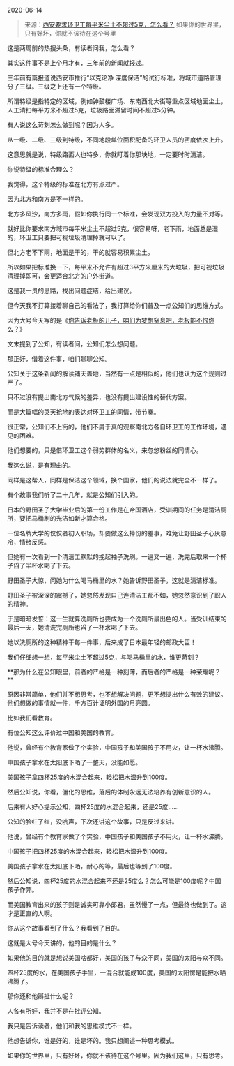 2020-06-14

> 来源：[西安要求环卫工每平米尘土不超过5克，怎么看？](http://mp.weixin.qq.com/s?__biz=MzU3NDc5Nzc0NQ==&mid=2247489133&idx=1&sn=6d35c93a6c8af03cb69c4a58a062457e&chksm=fd2db4b3ca5a3da55e325d3cafb05b5af26caa3617395072b920c25f4b24a073f84c19f39315&scene=27#wechat_redirect)
> 如果你的世界里，只有好坏，你就不该待在这个号里

这是两周前的热搜头条，有读者问我，怎么看？  

  

其实这件事不是上个月才有，三年前的新闻就报过。  

  

三年前有篇报道说西安市推行“以克论净 深度保洁”的试行标准，将城市道路管理分了三级。三级之上还有一个特级。

  

所谓特级是指特定的区域，例如钟鼓楼广场、东南西北大街等重点区域地面尘土，人工清扫每平方米不超过5克，垃圾路面滞留时间不超过5分钟。

  

有人说这么苛刻怎么做到呢？因为人多。

  

从一级、二级、三级到特级，不同地段单位面积配备的环卫人员的密度依次上升。

  

这意思就是说，特级路面人也特多，你就盯着你那块地，一定要时时清洁。

  

你说特级的标准合理么？

  

我觉得，这个特级的标准在北方有点过严。  

  

因为北方和南方是不一样的。

  

北方多风沙，南方多雨，假如你执行同一个标准，会发现双方投入的力量不对等。

  

就好比你要求南方城市每平米尘土不超过5克，很容易呀，老下雨，地面总是湿的，环卫工只要把可视垃圾清理掉就可以了。

  

但北方老不下雨，地面是干的，干的就容易积累尘土。  

  

所以如果把标准换一下，每平米不允许有超过3平方米厘米的大垃圾，把可视垃圾清理掉即可，会更适合北方的户外街道。

  

这是我一贯的思路，找出问题症结，给出建议。  

  

但今天我不打算接着聊自己的看法了，我打算给你们普及一点公知们的思维方式。

  

因为大号今天写的是《[你告诉老板的儿子，咱们为梦想窒息吧，老板能不恨你么？](https://mp.weixin.qq.com/s?__biz=MzU0MjYwNDU2Mw==&mid=2247490053&idx=2&sn=98427ffbc57a222e0f1f36553c0602fd&chksm=fb197679cc6eff6f486897f486ab8dbf44ae63ecee1f5f4d44a34ed5b41f2e0a40838696bf71&token=929707696&lang=zh_CN&scene=21#wechat_redirect)》  

  

文末提到了公知，有读者问，公知们怎么想问题。  

  

那正好，借着这件事，咱们聊聊公知。

  

公知关于这条新闻的解读铺天盖地，当然有一点是相似的，他们也认为这个规则过严了。  

  

只不过没有提出南北方气候的差异，也没有提出建设性的替代方案。  

  

而是大篇幅的哭天抢地的表达对环卫工的同情，带节奏。

  

很正常，公知们不上街的，他们不屑于真的观察南北方各自环卫工的工作环境，遇见的困难。  

  

他们想要的，只是借环卫工这个弱势群体的名义，来忽悠粉丝的同情心。

  

我这么说，是有理由的。

  

同样是这帮人，同样是保洁这个领域，换个国家，他们的说法就完全不一样了。

  

有个故事我们听了二十几年，就是公知们引入的。  

  

日本的野田圣子大学毕业后的第一份工作是在帝国酒店，受训期间的任务是清洁厕所，要把马桶刷的光洁如新才算合格。

  

一位名牌大学的佼佼者初入职场，却要做这么掉份的差事，难免让野田圣子心灰意冷，情绪反感。

  

但她有一次看到一个清洁工默默的挽起袖子洗刷。一遍又一遍，洗完后取来一个杯子舀了半杯水喝了下去。

  

野田圣子大惊，问她为什么喝马桶里的水？她告诉野田圣子，这就是清洁标准。

  

野田圣子被深深的震撼了，她忽然发现自己连清洁工都不如，她忽然意识到了职人的精神。

  

于是暗暗发誓：这一生就算洗厕所也要成为一个洗厕所最出色的人。当受训结束的最后一天，她清洗完厕所也舀了一杯水喝了下去。

  

她以洗厕所的这种精神干每一件事，后来成了日本最年轻的邮政大臣！

  

我们仔细想一想，每平米尘土不超过5克，与喝马桶里的水，谁更苛刻？  

  

 **那为什么在公知眼里，前者的严格是一种刻薄，而后者的严格是一种荣耀呢？  
**

  

原因非常简单，他们并不想思考，也不想解决问题，更不想提出什么有效的建议。他们想做的事情就一件，千方百计证明外国的月亮圆。

  

比如我们看教育。  

  

有位公知这么评价过中国和美国的教育。

  

他说，曾经有个教育家做了个实验，中国孩子和美国孩子不用火，让一杯水沸腾。  

  

中国孩子拿水在太阳底下晒了一整天，没能如愿。  

美国孩子拿四杯25度的水混合起来，轻松把水温升到100度。

  

然后公知说，你看，僵化的思维，落后的体制永远无法培养有创新意识的人。

  

后来有人好心提示公知，四杯25度的水混合起来，还是25度......

  

公知的脸红了红，没吭声，下次还讲这个故事，只是反过来讲。

  

他说，曾经有个教育家做了个实验，中国孩子和美国孩子不用火，让一杯水沸腾。

  

中国孩子把四杯25度的水混合起来，轻松把水温升到100度。  

美国孩子拿水在太阳底下晒，耐心的等，最后也等到了100度。

  

然后公知说，四杯25度的水混合起来不还是25度么？怎么可能是100度呢？中国孩子作弊。

  

而美国教育出来的孩子则是诚实可靠小郎君，虽然慢了一点，但最终也做到了。这才是正直的人啊。

  

你从这个故事看到了什么？我看到了目的。  

  

这就是大号今天讲的，他的目的是什么？  

  

如果他的目的就是想说美国啥都好，美国的孩子与众不同，美国的太阳与众不同。

  

四杯25度的水，在美国孩子手里，一混合就能成100度，美国的太阳愣是能把水晒沸腾了。

  

那你还和他掰扯什么呢？

  

人各有所好，我并不是在批评公知。

  

我只是告诉读者，他们和我的思维模式不一样。  

  

他想告诉你，谁是好的，谁是坏的。我只想阐述一种思考模式。

  

如果你的世界里，只有好坏，你就不该待在这个号里。因为我们这里，只有思考。

